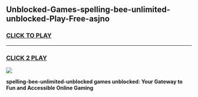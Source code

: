 
## Unblocked-Games-spelling-bee-unlimited-unblocked-Play-Free-asjno
<h3>
<a href="https://premium76.site?title=spelling-bee-unlimited-unblocked&ref=12A">CLICK TO PLAY</a></h3>
<hr>

<h3>
<a href="https://premium76.site?title=spelling-bee-unlimited-unblocked&ref=12A">CLICK 2 PLAY</a>
  
</h3>

<a href="https://premium76.site?title=spelling-bee-unlimited-unblocked&ref=12A"><img src="https://clearcache.store/games.png"></a>


**spelling-bee-unlimited-unblocked games unblocked: Your Gateway to Fun and Accessible Online Gaming**
